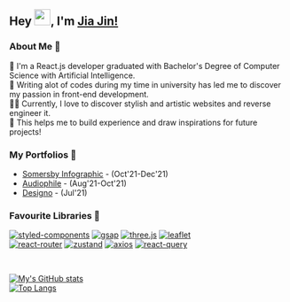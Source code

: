 ## Hey <img src="https://github.com/TheDudeThatCode/TheDudeThatCode/blob/master/Assets/Hi.gif" width="29px">, I'm [Jia Jin!](https://www.linkedin.com/in/jjho97/) 

### About Me 🧙
🌱 I'm a React.js developer graduated with Bachelor's Degree of Computer Science with Artificial Intelligence. </br>
🐳 Writing alot of codes during my time in university has led me to discover my passion in front-end development. </br> 
👨‍💻 Currently, I love to discover stylish and artistic websites and reverse engineer it. </br>
🌌 This helps me to build experience and draw inspirations for future projects! <br/>

[//]: # (https://www.fiverr.com/jiajinho)

### My Portfolios 🙌
- [Somersby Infographic](https://somersby-info-1229.netlify.app/) - (Oct'21-Dec'21)
- [Audiophile](https://audiophile-1015.netlify.app/) - (Aug'21-Oct'21)
- [Designo](https://designo-0722.netlify.app/) - (Jul'21)


### Favourite Libraries 🧭
[![styled-components](https://img.shields.io/badge/-styled--components-DB7093?logo=styled-components&labelColor=424242)](https://styled-components.com/)
[![gsap](https://img.shields.io/badge/-gsap-88CE02?logo=greensock&labelColor=424242)](https://greensock.com/)
[![three.js](https://img.shields.io/badge/-three.js-blue?logo=Three.js&labelColor=424242)](https://threejs.org/)
[![leaflet](https://img.shields.io/badge/-leaflet-199900?logo=leaflet&labelColor=424242)](https://leafletjs.com/)
\
[![react-router](https://img.shields.io/badge/-react--router-CA4245?logo=reactrouter&labelColor=424242)](https://reactrouter.com/)
[![zustand](https://img.shields.io/badge/-zustand-red?logo=npm&labelColor=424242)](https://zustand-demo.pmnd.rs/)
[![axios](https://img.shields.io/badge/-axios-red?logo=npm&labelColor=424242)](https://github.com/axios/axios)
[![react-query](https://img.shields.io/badge/-react--query-FF4154?logo=react-query&labelColor=424242)](https://react-query.tanstack.com/)

<br />

[![My's GitHub stats](https://github-readme-stats.vercel.app/api?username=jiajinho&show_icons=true&count_private=true&include_all_commits=true)](https://github.com/anuraghazra/github-readme-stats)
<br />
[![Top Langs](https://github-readme-stats.vercel.app/api/top-langs/?username=jiajinho&layout=compact&count_private=true)](https://github.com/anuraghazra/github-readme-stats)
